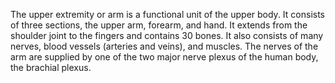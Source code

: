 The upper extremity or arm is a functional unit of the upper body. It consists of three sections, the upper arm, forearm, and hand. It extends from the shoulder joint to the fingers and contains 30 bones. It also consists of many nerves, blood vessels (arteries and veins), and muscles. The nerves of the arm are supplied by one of the two major nerve plexus of the human body, the brachial plexus.
